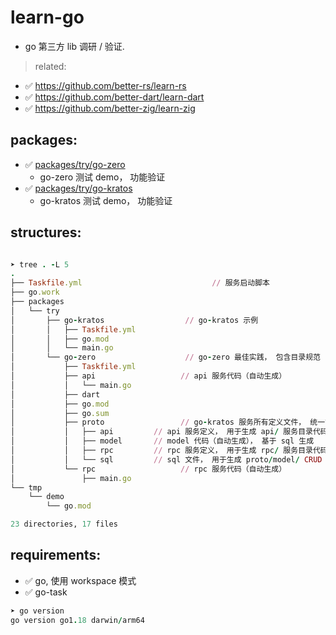 # learn-go

- go 第三方 lib 调研 / 验证.

> related:

- ✅ https://github.com/better-rs/learn-rs
- ✅ https://github.com/better-dart/learn-dart
- ✅ https://github.com/better-zig/learn-zig

## packages:

- ✅ [packages/try/go-zero](packages/try/go-zero)
    - go-zero 测试 demo， 功能验证
- ✅ [packages/try/go-kratos](packages/try/go-kratos)
    - go-kratos 测试 demo， 功能验证

## structures:

```ruby

➤ tree . -L 5
.
├── Taskfile.yml                             // 服务启动脚本
├── go.work
├── packages
│   └── try
│       ├── go-kratos                  // go-kratos 示例
│       │   ├── Taskfile.yml
│       │   ├── go.mod
│       │   └── main.go
│       └── go-zero                    // go-zero 最佳实践， 包含目录规范
│           ├── Taskfile.yml
│           ├── api                   // api 服务代码（自动生成）
│           │   └── main.go
│           ├── dart
│           ├── go.mod
│           ├── go.sum
│           ├── proto                 // go-kratos 服务所有定义文件， 统一管理
│           │   ├── api         // api 服务定义， 用于生成 api/ 服务目录代码
│           │   ├── model       // model 代码（自动生成）， 基于 sql 生成
│           │   ├── rpc         // rpc 服务定义， 用于生成 rpc/ 服务目录代码
│           │   └── sql         // sql 文件， 用于生成 proto/model/ CRUD 代码
│           └── rpc                   // rpc 服务代码（自动生成）
│               ├── main.go
└── tmp
    └── demo
        └── go.mod

23 directories, 17 files


```

## requirements:

- ✅ go, 使用 workspace 模式
- ✅ go-task

```ruby
➤ go version
go version go1.18 darwin/arm64

```